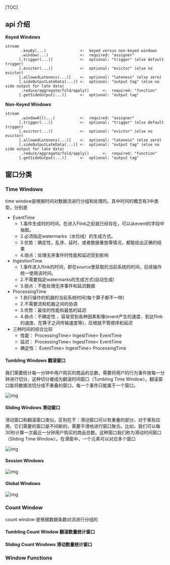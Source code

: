 [TOC]

## api 介绍

**Keyed Windows**

```
stream
       .keyBy(...)               <-  keyed versus non-keyed windows
       .window(...)              <-  required: "assigner"
      [.trigger(...)]            <-  optional: "trigger" (else default trigger)
      [.evictor(...)]            <-  optional: "evictor" (else no evictor)
      [.allowedLateness(...)]    <-  optional: "lateness" (else zero)
      [.sideOutputLateData(...)] <-  optional: "output tag" (else no side output for late data)
       .reduce/aggregate/fold/apply()      <-  required: "function"
      [.getSideOutput(...)]      <-  optional: "output tag"
```

**Non-Keyed Windows**

```
stream
       .windowAll(...)           <-  required: "assigner"
      [.trigger(...)]            <-  optional: "trigger" (else default trigger)
      [.evictor(...)]            <-  optional: "evictor" (else no evictor)
      [.allowedLateness(...)]    <-  optional: "lateness" (else zero)
      [.sideOutputLateData(...)] <-  optional: "output tag" (else no side output for late data)
       .reduce/aggregate/fold/apply()      <-  required: "function"
      [.getSideOutput(...)]      <-  optional: "output tag"
```



## 窗口分类

### Time Windows

time window是根据时间对数据流进行分组和处理的。其中时间的概念有3中类型，分别是

- EventTime
  - 1.事件生成时的时间，在进入Flink之前就已经存在，可以从event的字段中抽取。
  - 2.必须指定watermarks（水位线）的生成方式。
  - 3.优势：确定性，乱序、延时、或者数据重放等情况，都能给出正确的结果
  - 4.弱点：处理无序事件时性能和延迟受到影响
- IngestionTime
  - 1.事件进入flink的时间，即在source里获取的当前系统的时间，后续操作统一使用该时间。
  - 2.不需要指定watermarks的生成方式(自动生成)
  - 3.弱点：不能处理无序事件和延迟数据
- ProcessingTime
  - 1.执行操作的机器的当前系统时间(每个算子都不一样)
  - 2.不需要流和机器之间的协调
  - 3.优势：最佳的性能和最低的延迟
  - 4.弱点：不确定性 ，容易受到各种因素影像(event产生的速度、到达flink的速度、在算子之间传输速度等)，压根就不管顺序和延迟
- 三种时间的综合比较
  - 性能： ProcessingTime> IngestTime> EventTime
  - 延迟： ProcessingTime< IngestTime< EventTime
  - 确定性： EventTime> IngestTime> ProcessingTime

#### Tumbling Windows 翻滚窗口

​		我们需要统计每一分钟中用户购买的商品的总数，需要将用户的行为事件按每一分钟进行切分，这种切分被成为翻滚时间窗口（Tumbling Time Window）。翻滚窗口能将数据流切分成不重叠的窗口，每一个事件只能属于一个窗口。



![img](https://cdn.jsdelivr.net/gh/daocr/img@master/uPic/20201118155736fBzSiN.svg)

#### Sliding Windows 滑动窗口

​		滑动窗口和翻滚窗口类似，区别在于：滑动窗口可以有重叠的部分。对于某些应用，它们需要的窗口是不间断的，需要平滑地进行窗口聚合。比如，我们可以每30秒计算一次最近一分钟用户购买的商品总数。这种窗口我们称为滑动时间窗口（Sliding Time Window）。在滑窗中，一个元素可以对应多个窗口



![img](https://cdn.jsdelivr.net/gh/daocr/img@master/uPic/20201118155724ezIXxc.svg)



#### Session Windows

![img](https://cdn.jsdelivr.net/gh/daocr/img@master/uPic/20201119095916tw15w3.svg)

#### Global Windows



![img](https://cdn.jsdelivr.net/gh/daocr/img@master/uPic/20201118155712GB5Jxi.svg)

### Count Window

count window 是根据数据条数对流进行分组的

#### Tumbling Count Window 翻滚数量统计窗口





#### Sliding Count Windows 滑动数量统计窗口



### Window Functions

